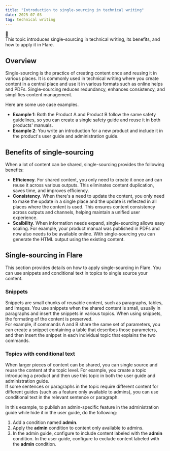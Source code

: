 ```yaml
---
title: "Introduction to single-sourcing in technical writing"
date: 2025-07-03
tag: technical writing
---
```

📑   
This topic introduces single-sourcing in technical writing, its benefits, and how to apply it in Flare.<br>
## Overview
Single-sourcing is the practice of creating content once and reusing it in various places. It is commonly used in technical writing where you create content in a central place and use it in various formats such as online helps and PDFs. Single-sourcing reduces redundancy, enhances consistency, and simplifies content management.<br>

Here are some use case examples.<br>
- **Example 1**: Both the Product A and Product B follow the same safety guidelines, so you can create a single safety guide and reuse it in both products' manuals. 
- **Example 2**: You write an introduction for a new product and include it in the product's user guide and administration guide. 

## Benefits of single-sourcing    
When a lot of content can be shared, single-sourcing provides the following benefits: <br>

- **Efficiency**. For shared content, you only need to create it once and can reuse it across various outputs. This eliminates content duplication, saves time, and improves efficiency. <br>
- **Consistency**. When there's a need to update the content, you only need to make the update in a single place and the update is reflected in all places where the content is used. This ensures content consistency across outputs and channels, helping maintain a unified user experience.<br>
- **Scalbility**. When information needs expand, single-sourcing allows easy scaling. For example, your product manual was published in PDFs and now also needs to be available online. With single-sourcing you can generate the HTML output using the existing content.

## Single-sourcing in Flare
This section provides details on how to apply single-sourcing in Flare. You can use snippets and conditional text in topics to single source your content.<br> 
### Snippets
Snippets are small chunks of reusable content, such as paragraphs, tables, and images. You use snippets when the shared content is small, usually in paragraphs and insert the snippets in various topics. When using snippets, the formating of the content is preserved.<br> 
For example, if commands A and B share the same set of parameters, you can create a snippet containing a table that describes those parameters, and then insert the snippet in each individual topic that explains the two commands.   
### Topics with conditional text
When larger pieces of content can be shared, you can single source and reuse the content at the topic level. For example, you create a topic introducing a product and then use this topic in both the user guide and administration guide. <br>
If some sentences or paragraphs in the topic require different content for different guides (such as a feature only available to admins), you can use conditional text in the relevant sentence or paragraph. <br>

In this example, to publish an admin-specific feature in the administration guide while hide it in the user guide, do the following:
1. Add a condition named **admin**.
2. Apply the **admin** condition to content only available to admins.
3. In the admin guide, configure to include content labeled with the **admin** condition. In the user guide, configure to exclude content labeled with the **admin** condition. 
